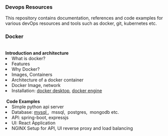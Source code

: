 <h3> Devops Resources </h3>
<p>  This repository contains documentation, references and code examples for various devOps resources and tools such as docker,
git, kubernetes etc.</p>


<h3> Docker </h3>
</br>
<b> Introduction and architecture </b>
<li> What is docker? </li>
<li> Features </li>
<li> Why Docker? </li>
<li> Images, Containers </li>
<li> Architecture of a docker container </li>
<li> Docker Image, network </li>
<li> Installation: <a href = "https://docs.docker.com/desktop/">docker desktop</a>, 
<a href = "https://docs.docker.com/engine/install/">docker engine</a> </li>

</br>
<b> &nbsp;Code Examples </b>
<li> Simple python api server </li>
<li> Database: <a href="https://github.com/adarshjhaa100/devops-resources/tree/master/Docker/Database/mysql">mysql </a>, 
&nbsp;mssql, 
&nbsp;postgres, 
&nbsp;mongodb etc. </li>
<li> API: spring-boot, expressjs </li>
<li> UI: React Application </li>
<li> NGINX Setup for API, UI reverse proxy and load balancing </li>
